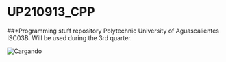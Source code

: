 # UP210913_CPP
##*Programming stuff repository
Polytechnic University of Aguascalientes
ISC03B. Will be used during the 3rd quarter.



![Cargando](https://upload.wikimedia.org/wikipedia/commons/thumb/1/18/ISO_C%2B%2B_Logo.svg/1822px-ISO_C%2B%2B_Logo.svg.png)


